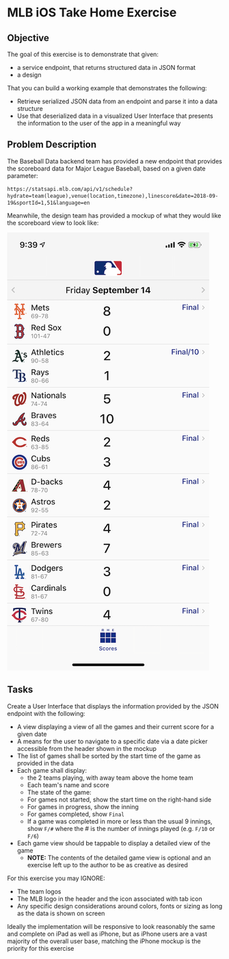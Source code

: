 #  MLB iOS Take Home Exercise

## Objective
The goal of this exercise is to demonstrate that given:
- a service endpoint, that returns structured data in JSON format
- a design

That you can build a working example that demonstrates the following:
- Retrieve serialized JSON data from an endpoint and parse it into a data structure
- Use that deserialized data in a visualized User Interface that presents the information to the user of the app in a meaningful way

## Problem Description
The Baseball Data backend team has provided a new endpoint that provides the scoreboard data for Major League Baseball, based on a given date parameter:

```
https://statsapi.mlb.com/api/v1/schedule?hydrate=team(league),venue(location,timezone),linescore&date=2018-09-19&sportId=1,51&language=en
```

Meanwhile, the design team has provided a mockup of what they would like the scoreboard view to look like:

![iOS Scoreboard Mock Up](iOSScoreboardMockup.png)


## Tasks
Create a User Interface that displays the information provided by the JSON endpoint with the following:
- A view displaying a view of all the games and their current score for a given date
- A means for the user to navigate to a specific date via a date picker accessible from the header shown in the mockup
- The list of games shall be sorted by the start time of the game as provided in the data
- Each game shall display:
  - the 2 teams playing, with away team above the home team
  - Each team's name and score
  - The state of the game:
  - For games not started, show the start time on the right-hand side
  - For games in progress, show the inning
  - For games completed, show `Final`
  - If a game was completed in more or less than the usual 9 innings, show `F/#` where the # is the number of innings played (e.g. `F/10` or `F/6`)
- Each game view should be tappable to display a detailed view of the game
  - **NOTE:** The contents of the detailed game view is optional and an exercise left up to the author to be as creative as desired

For this exercise you may IGNORE:
  - The team logos
  - The MLB logo in the header and the icon associated with tab icon
  - Any specific design considerations around colors, fonts or sizing as long as the data is shown on screen

  Ideally the implementation will be responsive to look reasonably the same and complete on iPad as well as iPhone, but as iPhone users are a
  vast majority of the overall user base, matching the iPhone mockup is the priority for this exercise
